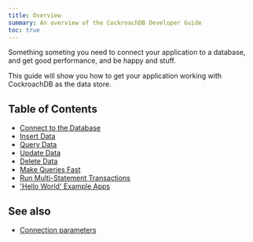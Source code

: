 ```yaml
---
title: Overview
summary: An overview of the CockroachDB Developer Guide
toc: true
---
```


Something someting you need to connect your application to a database, and get good performance, and be happy and stuff.

This guide will show you how to get your application working with CockroachDB as the data store.

## Table of Contents

- [Connect to the Database](connect-to-the-database.html)
- [Insert Data](insert-data.html)
- [Query Data](query-data.html)
- [Update Data](update-data.html)
- [Delete Data](delete-data.html)
- [Make Queries Fast](make-queries-fast.html)
- [Run Multi-Statement Transactions](run-multi-statement-transactions.html)
- ['Hello World' Example Apps](hello-world-example-apps.html)

## See also

- [Connection parameters](connection-parameters.html)
